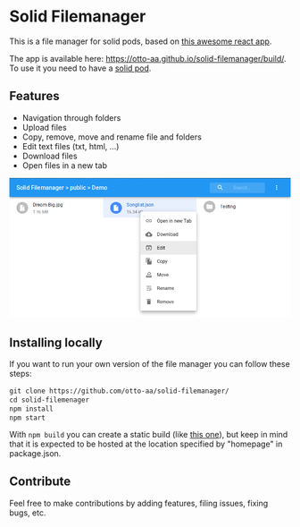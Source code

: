 # Solid Filemanager

This is a file manager for solid pods, based on [this awesome react app](https://github.com/joni2back/react-filemanager/).

The app is available here: https://otto-aa.github.io/solid-filemanager/build/. To use it you need to have a [solid pod](https://solid.inrupt.com/get-a-solid-pod).

## Features

- Navigation through folders
- Upload files
- Copy, remove, move and rename file and folders
- Edit text files (txt, html, ...)
- Download files
- Open files in a new tab

![Screenshot of the file manager](./images/Screenshot.png "Demo Screenshot")

## Installing locally

If you want to run your own version of the file manager you can follow these steps:

```shell
git clone https://github.com/otto-aa/solid-filemanager/
cd solid-filemenager
npm install
npm start
```

With `npm build` you can create a static build (like [this one](https://otto-aa.github.io/solid-filemanager/build/)), but keep in mind that it is expected to be hosted at the location specified by "homepage" in package.json.

## Contribute

Feel free to make contributions by adding features, filing issues, fixing bugs, etc.